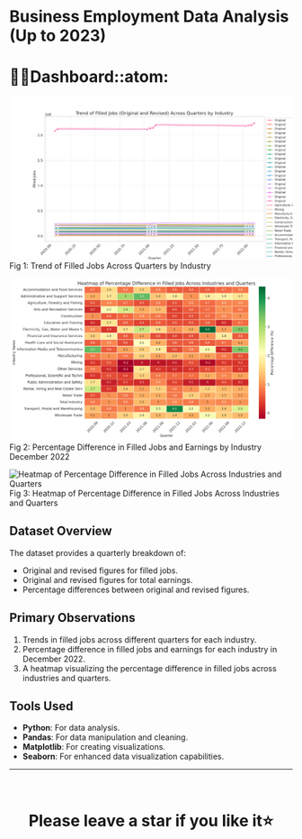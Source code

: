 # Business Employment Data Analysis (Up to 2023)

# :man_student:Dashboard::atom:
![Trend of Filled Jobs Across Quarters by Industry](trend_filled_jobs.png)
                                                   Fig 1: Trend of Filled Jobs Across Quarters by Industry

![Percentage Difference in Filled Jobs and Earnings by Industry December 2022](heatmap_filled_jobs_difference.png)
                                                  Fig 2: Percentage Difference in Filled Jobs and Earnings by Industry December 2022


![Heatmap of Percentage Difference in Filled Jobs Across Industries and Quarters]()
                                                  Fig 3: Heatmap of Percentage Difference in Filled Jobs Across Industries and Quarters

## Dataset Overview

The dataset provides a quarterly breakdown of:
- Original and revised figures for filled jobs.
- Original and revised figures for total earnings.
- Percentage differences between original and revised figures.

## Primary Observations

1. Trends in filled jobs across different quarters for each industry.
2. Percentage difference in filled jobs and earnings for each industry in December 2022.
3. A heatmap visualizing the percentage difference in filled jobs across industries and quarters.

## Tools Used

- **Python**: For data  analysis.
- **Pandas**: For data manipulation and cleaning.
- **Matplotlib**: For creating visualizations.
- **Seaborn**: For enhanced data visualization capabilities.


<hr />
<br />

# <div align="center">Please leave a star if you like it⭐️</div>
